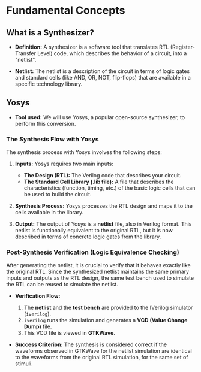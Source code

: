 # Fundamental Concepts

## What is a Synthesizer?

* **Definition:** A synthesizer is a software tool that translates RTL (Register-Transfer Level) code, which describes the behavior of a circuit, into a "netlist".

* **Netlist:** The netlist is a description of the circuit in terms of logic gates and standard cells (like AND, OR, NOT, flip-flops) that are available in a specific technology library.

## Yosys

* **Tool used:** We will use Yosys, a popular open-source synthesizer, to perform this conversion.

### The Synthesis Flow with Yosys

The synthesis process with Yosys involves the following steps:

1.  **Inputs:** Yosys requires two main inputs:
    * **The Design (RTL):** The Verilog code that describes your circuit.
    * **The Standard Cell Library (.lib file):** A file that describes the characteristics (function, timing, etc.) of the basic logic cells that can be used to build the circuit.

2.  **Synthesis Process:** Yosys processes the RTL design and maps it to the cells available in the library.

3.  **Output:** The output of Yosys is a **netlist** file, also in Verilog format. This netlist is functionally equivalent to the original RTL, but it is now described in terms of concrete logic gates from the library.

### Post-Synthesis Verification (Logic Equivalence Checking)

After generating the netlist, it is crucial to verify that it behaves exactly like the original RTL. Since the synthesized netlist maintains the same primary inputs and outputs as the RTL design, the same test bench used to simulate the RTL can be reused to simulate the netlist.

* **Verification Flow:**
    1.  The **netlist** and the **test bench** are provided to the IVerilog simulator (`iverilog`).
    2.  `iverilog` runs the simulation and generates a **VCD (Value Change Dump)** file.
    3.  This VCD file is viewed in **GTKWave**.

* **Success Criterion:** The synthesis is considered correct if the waveforms observed in GTKWave for the netlist simulation are identical to the waveforms from the original RTL simulation, for the same set of stimuli.